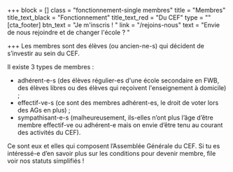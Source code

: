 +++
block = []
class = "fonctionnement-single membres"
title = "Membres"
title_text_black = "Fonctionnement"
title_text_red = "Du CEF"
type = ""
[cta_footer]
btn_text = "Je m'inscris ! "
link = "/rejoins-nous"
text = "Envie de nous rejoindre et de changer l'école ? "

+++
Les membres sont des élèves (ou ancien-ne-s) qui décident de s’investir au sein du CEF.

Il existe 3 types de membres :

* adhérent-e-s (des élèves régulier-es d'une école secondaire en FWB, des élèves libres ou des élèves qui reçoivent l'enseignement à domicile) ;
* effectif-ve-s (ce sont des membres adhérent-es, le droit de voter lors des AGs en plus) ;
* sympathisant-e-s (malheureusement, ils-elles n’ont plus l’âge d’être membre effectif-ve ou adhérent-e mais on envie d’être tenu au courant des activités du CEF).

Ce sont eux et elles qui composent l’Assemblée Générale du CEF. Si tu es intéressé-e d’en savoir plus sur les conditions pour devenir membre, file voir nos statuts simplifiés !